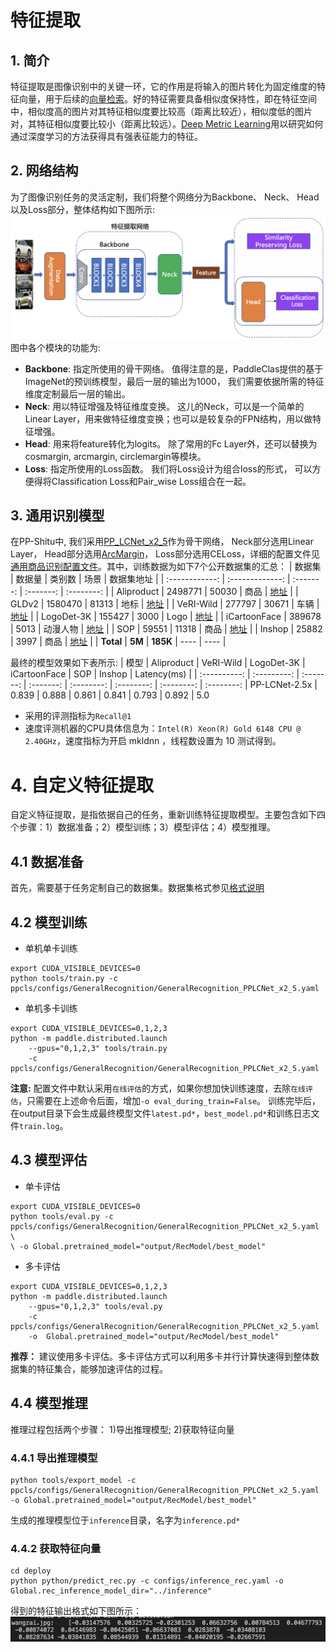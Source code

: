# 特征提取
## 1. 简介
特征提取是图像识别中的关键一环，它的作用是将输入的图片转化为固定维度的特征向量，用于后续的[向量检索](./vector_search.md)。好的特征需要具备相似度保持性，即在特征空间中，相似度高的图片对其特征相似度要比较高（距离比较近），相似度低的图片对，其特征相似度要比较小（距离比较远）。[Deep Metric Learning](../algorithm_introduction/metric_learning.md)用以研究如何通过深度学习的方法获得具有强表征能力的特征。

## 2. 网络结构
为了图像识别任务的灵活定制，我们将整个网络分为Backbone、 Neck、 Head以及Loss部分，整体结构如下图所示:
![](../../images/feature_extraction_framework.png)
图中各个模块的功能为:
- **Backbone**:   指定所使用的骨干网络。 值得注意的是，PaddleClas提供的基于ImageNet的预训练模型，最后一层的输出为1000， 我们需要依据所需的特征维度定制最后一层的输出。
- **Neck**:  用以特征增强及特征维度变换。  这儿的Neck，可以是一个简单的Linear Layer，用来做特征维度变换；也可以是较复杂的FPN结构，用以做特征增强。
- **Head**:  用来将feature转化为logits。 除了常用的Fc Layer外，还可以替换为cosmargin, arcmargin, circlemargin等模块。
- **Loss**:  指定所使用的Loss函数。  我们将Loss设计为组合loss的形式， 可以方便得将Classification Loss和Pair_wise Loss组合在一起。

## 3. 通用识别模型
在PP-Shitu中, 我们采用[PP_LCNet_x2_5](../models/PP-LCNet.md)作为骨干网络， Neck部分选用Linear Layer， Head部分选用[ArcMargin](https://arxiv.org/abs/1801.07698)， Loss部分选用CELoss，详细的配置文件见[通用商品识别配置文件](../../../ppcls/configs/GeneralRecognition/GeneralRecognition_PPLCNet_x2_5.yaml)。其中，训练数据为如下7个公开数据集的汇总：
| 数据集       | 数据量   | 类别数   | 场景  | 数据集地址 |
| :------------:  | :-------------: | :-------: | :-------: | :--------: |
| Aliproduct | 2498771 | 50030 | 商品 | [地址](https://retailvisionworkshop.github.io/recognition_challenge_2020/) |
| GLDv2 | 1580470 | 81313  | 地标 | [地址](https://github.com/cvdfoundation/google-landmark) |
| VeRI-Wild | 277797 | 30671 | 车辆 | [地址](https://github.com/guishijin/veri-wild) |
| LogoDet-3K | 155427 | 3000 | Logo | [地址](https://github.com/Wangjing1551/LogoDet-3K-Dataset) |
| iCartoonFace | 389678 | 5013  | 动漫人物 | [地址](http://challenge.ai.iqiyi.com/detail?raceId=5def69ace9fcf68aef76a75d) |
| SOP | 59551 | 11318  | 商品 | [地址](https://cvgl.stanford.edu/projects/lifted_struct/) |
| Inshop | 25882 | 3997  | 商品 | [地址](http://mmlab.ie.cuhk.edu.hk/projects/DeepFashion.html) |
| **Total** | **5M** | **185K**  | ---- | ---- |

最终的模型效果如下表所示:
| 模型       | Aliproduct  | VeRI-Wild  |  LogoDet-3K |  iCartoonFace | SOP | Inshop | Latency(ms) |
| :----------:  | :---------: | :-------: | :-------: | :--------: | :--------: | :--------: | :--------: |
PP-LCNet-2.5x | 0.839 | 0.888 | 0.861 | 0.841 | 0.793 | 0.892 | 5.0
* 采用的评测指标为`Recall@1`
* 速度评测机器的CPU具体信息为：`Intel(R) Xeon(R) Gold 6148 CPU @ 2.40GHz`，速度指标为开启 mkldnn ，线程数设置为 10 测试得到。

# 4. 自定义特征提取
自定义特征提取，是指依据自己的任务，重新训练特征提取模型。主要包含如下四个步骤：1）数据准备；2）模型训练；3）模型评估；4）模型推理。
## 4.1 数据准备
首先，需要基于任务定制自己的数据集。数据集格式参见[格式说明](https://github.com/PaddlePaddle/PaddleClas/blob/develop/docs/zh_CN/data_preparation/recognition_dataset.md#%E6%95%B0%E6%8D%AE%E9%9B%86%E6%A0%BC%E5%BC%8F%E8%AF%B4%E6%98%8E)

## 4.2 模型训练
- 单机单卡训练
```shell
export CUDA_VISIBLE_DEVICES=0
python tools/train.py -c ppcls/configs/GeneralRecognition/GeneralRecognition_PPLCNet_x2_5.yaml
```
- 单机多卡训练
```shell
export CUDA_VISIBLE_DEVICES=0,1,2,3
python -m paddle.distributed.launch 
    --gpus="0,1,2,3" tools/train.py
    -c ppcls/configs/GeneralRecognition/GeneralRecognition_PPLCNet_x2_5.yaml
```
**注意:** 配置文件中默认采用`在线评估`的方式，如果你想加快训练速度，去除`在线评估`，只需要在上述命令后面，增加`-o eval_during_train=False`。
训练完毕后，在output目录下会生成最终模型文件`latest.pd*`，`best_model.pd*`和训练日志文件`train.log`。

## 4.3 模型评估
- 单卡评估
```shell
export CUDA_VISIBLE_DEVICES=0
python tools/eval.py -c ppcls/configs/GeneralRecognition/GeneralRecognition_PPLCNet_x2_5.yaml \
\ -o Global.pretrained_model="output/RecModel/best_model"
```

- 多卡评估
```shell
export CUDA_VISIBLE_DEVICES=0,1,2,3
python -m paddle.distributed.launch 
    --gpus="0,1,2,3" tools/eval.py
    -c  ppcls/configs/GeneralRecognition/GeneralRecognition_PPLCNet_x2_5.yaml
    -o  Global.pretrained_model="output/RecModel/best_model"
```
**推荐：** 建议使用多卡评估。多卡评估方式可以利用多卡并行计算快速得到整体数据集的特征集合，能够加速评估的过程。

## 4.4 模型推理
推理过程包括两个步骤： 1)导出推理模型; 2)获取特征向量
### 4.4.1 导出推理模型
```
python tools/export_model -c ppcls/configs/GeneralRecognition/GeneralRecognition_PPLCNet_x2_5.yaml -o Global.pretrained_model="output/RecModel/best_model"
```
生成的推理模型位于`inference`目录，名字为`inference.pd*`

### 4.4.2 获取特征向量
```
cd deploy
python python/predict_rec.py -c configs/inference_rec.yaml -o Global.rec_inference_model_dir="../inference"
```
得到的特征输出格式如下图所示：
![](../../images/feature_extraction_output.png)
